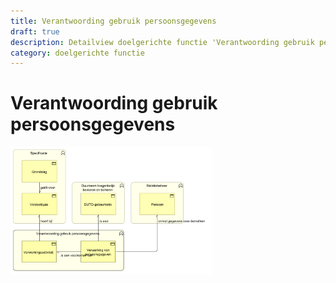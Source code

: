 ```yaml
---
title: Verantwoording gebruik persoonsgegevens
draft: true
description: Detailview doelgerichte functie 'Verantwoording gebruik persoonsgegevens' 
category: doelgerichte functie
---
```


# Verantwoording gebruik persoonsgegevens

<img src="./img/detailview_verantwoording_gebruik_persoonsgegevens.svg" alt="Een detailview in Archimate van de doelgerichte functie 'Verantwoording gebruik persoonsgegevens'" title="Een detailview van de doelgerichte functie 'Verantwoording gebruik persoonsgegevens'" style="width: 64%;">